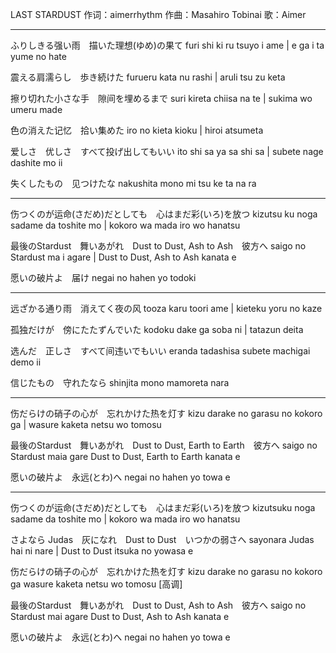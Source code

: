 LAST STARDUST
作词：aimerrhythm
作曲：Masahiro Tobinai
歌：Aimer

---

ふりしきる强い雨　描いた理想(ゆめ)の果て
furi shi ki ru tsuyo i ame | e ga i ta yume no hate

震える肩濡らし　歩き続けた
furueru kata nu rashi | aruli tsu zu keta 

擦り切れた小さな手　隙间を埋めるまで
suri kireta chiisa na te | sukima wo umeru made 

色の消えた记忆　拾い集めた
iro no kieta kioku | hiroi atsumeta 

爱しさ　优しさ　すべて投げ出してもいい
ito shi sa ya sa shi sa | subete nage dashite mo ii

失くしたもの　见つけたな
nakushita mono mi tsu ke ta na ra

--- 

伤つくのが运命(さだめ)だとしても　心はまだ彩(いろ)を放つ
kizutsu ku noga sadame da toshite mo | kokoro wa mada iro wo hanatsu

最後のStardust　舞いあがれ　Dust to Dust, Ash to Ash　彼方へ
saigo no Stardust ma i agare | Dust to Dust, Ash to Ash kanata e

愿いの破片よ　届け
negai no hahen yo todoki

---

远ざかる通り雨　消えてく夜の风
tooza karu toori ame | kieteku yoru no kaze 

孤独だけが　傍にたたずんでいた
kodoku dake ga soba ni | tatazun deita

选んだ　正しさ　すべて间违いでもいい
eranda tadashisa subete machigai demo ii

信じたもの　守れたなら
shinjita mono mamoreta nara

---

伤だらけの硝子の心が　忘れかけた热を灯す
kizu darake no garasu no kokoro ga | wasure kaketa netsu wo tomosu

最後のStardust　舞いあがれ　Dust to Dust, Earth to Earth　彼方へ
saigo no Stardust maia gare Dust to Dust, Earth to Earth kanata e

愿いの破片よ　永远(とわ)へ
negai no hahen yo towa e

---

伤つくのが运命(さだめ)だとしても　心はまだ彩(いろ)を放つ
kizutsuku noga sadame da toshite mo | kokoro wa mada iro wo hanatsu

 
さよなら Judas　灰になれ　Dust to Dust　いつかの弱さへ
sayonara Judas hai ni nare | Dust to Dust itsuka no yowasa e

伤だらけの硝子の心が　忘れかけた热を灯す
kizu darake no garasu no kokoro ga wasure kaketa netsu wo tomosu [高调]

最後のStardust　舞いあがれ　Dust to Dust, Ash to Ash　彼方へ
saigo no Stardust mai agare Dust to Dust, Ash to Ash kanata e

愿いの破片よ　永远(とわ)へ
negai no hahen yo towa e